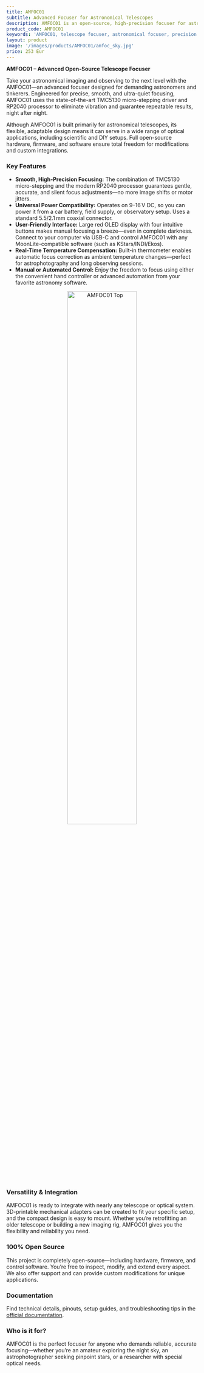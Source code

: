 ```yaml
---
title: AMFOC01
subtitle: Advanced Focuser for Astronomical Telescopes
description: AMFOC01 is an open-source, high-precision focuser for astronomical telescopes with USB-C connectivity. This advanced tool enables perfect, vibration-free focusing—whether controlled from your computer or via a simple manual controller. The ideal solution for both amateur and professional astronomers looking to achieve ultimate accuracy in their observations.
product_code: AMFOC01
keywords: 'AMFOC01, telescope focuser, astronomical focuser, precision focusing, TMC5130 driver, RP2040 processor, MoonLite protocol, astrophotography focuser, open source focuser, temperature compensation, USB-C focuser, stepper motor focuser'
layout: product
image: '/images/products/AMFOC01/amfoc_sky.jpg'
price: 253 Eur
---
```


**AMFOC01 – Advanced Open-Source Telescope Focuser**

Take your astronomical imaging and observing to the next level with the AMFOC01—an advanced focuser designed for demanding astronomers and tinkerers. Engineered for precise, smooth, and ultra-quiet focusing, AMFOC01 uses the state-of-the-art TMC5130 micro-stepping driver and RP2040 processor to eliminate vibration and guarantee repeatable results, night after night.

Although AMFOC01 is built primarily for astronomical telescopes, its flexible, adaptable design means it can serve in a wide range of optical applications, including scientific and DIY setups. Full open-source hardware, firmware, and software ensure total freedom for modifications and custom integrations.


### Key Features

* **Smooth, High-Precision Focusing:**
  The combination of TMC5130 micro-stepping and the modern RP2040 processor guarantees gentle, accurate, and silent focus adjustments—no more image shifts or motor jitters.
* **Universal Power Compatibility:**
  Operates on 9–16 V DC, so you can power it from a car battery, field supply, or observatory setup. Uses a standard 5.5/2.1 mm coaxial connector.
* **User-Friendly Interface:**
  Large red OLED display with four intuitive buttons makes manual focusing a breeze—even in complete darkness. Connect to your computer via USB-C and control AMFOC01 with any MoonLite-compatible software (such as KStars/INDI/Ekos).
* **Real-Time Temperature Compensation:**
  Built-in thermometer enables automatic focus correction as ambient temperature changes—perfect for astrophotography and long observing sessions.
* **Manual or Automated Control:**
  Enjoy the freedom to focus using either the convenient hand controller or advanced automation from your favorite astronomy software.


<p align="center">
  <img alt="AMFOC01 Top" src="/images/products/AMFOC01/amfoc_schema.png" width="60%">
</p>


### Versatility & Integration

AMFOC01 is ready to integrate with nearly any telescope or optical system. 3D-printable mechanical adapters can be created to fit your specific setup, and the compact design is easy to mount. Whether you’re retrofitting an older telescope or building a new imaging rig, AMFOC01 gives you the flexibility and reliability you need.


### 100% Open Source

This project is completely open-source—including hardware, firmware, and control software. You’re free to inspect, modify, and extend every aspect. We also offer support and can provide custom modifications for unique applications.


### Documentation

Find technical details, pinouts, setup guides, and troubleshooting tips in the [official documentation](/docs/AMFOC01/).


### Who is it for?

AMFOC01 is the perfect focuser for anyone who demands reliable, accurate focusing—whether you’re an amateur exploring the night sky, an astrophotographer seeking pinpoint stars, or a researcher with special optical needs.
